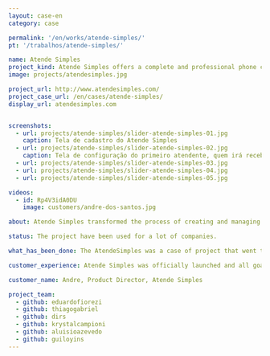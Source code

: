 ```yaml
---
layout: case-en
category: case

permalink: '/en/works/atende-simples/'
pt: '/trabalhos/atende-simples/'

name: Atende Simples
project_kind: Atende Simples offers a complete and professional phone customer support for businesses.
image: projects/atendesimples.jpg

project_url: http://www.atendesimples.com/
project_case_url: /en/cases/atende-simples/
display_url: atendesimples.com


screenshots:
  - url: projects/atende-simples/slider-atende-simples-01.jpg
    caption: Tela de cadastro do Atende Simples
  - url: projects/atende-simples/slider-atende-simples-02.jpg
    caption: Tela de configuração do primeiro atendente, quem irá receber a chamada
  - url: projects/atende-simples/slider-atende-simples-03.jpg
  - url: projects/atende-simples/slider-atende-simples-04.jpg
  - url: projects/atende-simples/slider-atende-simples-05.jpg

videos:
  - id: Rp4V3idA0DU
    image: customers/andre-dos-santos.jpg 

about: Atende Simples transformed the process of creating and managing customer support which, in Brazil, used to take weeks, different suppliers and a lot of money, into a simple, fast and self-service task.

status: The project have been used for a lot of companies.

what_has_been_done: The AtendeSimples was a case of project that went to "Projeto Continuado" at first. It was the best solution for this client. The project have been developed by the contribution of our employees plus the great business sense of our client.

customer_experience: Atende Simples was officially launched and all goals are being met. New opportunities have been identified to help our customers improve their business, and adjustments are released weekly.

customer_name: Andre, Product Director, Atende Simples

project_team:
  - github: eduardofiorezi
  - github: thiagogabriel
  - github: dirs
  - github: krystalcampioni
  - github: aluisioazevedo
  - github: guiloyins
---
```

